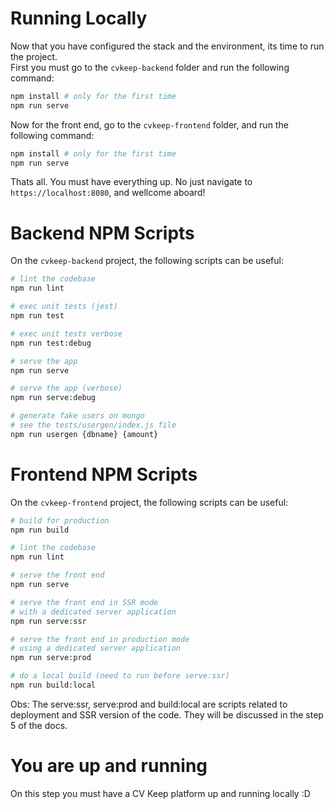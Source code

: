 # Running Locally

Now that you have configured the stack and the environment, its time to run the project.  
First you must go to the `cvkeep-backend` folder and run the following command:

```bash
npm install # only for the first time
npm run serve
```

Now for the front end, go to the `cvkeep-frontend` folder, and run the following command:

```bash
npm install # only for the first time
npm run serve
```

Thats all. You must have everything up. No just navigate to `https://localhost:8080`, and wellcome aboard!

# Backend NPM Scripts

On the `cvkeep-backend` project, the following scripts can be useful:

```bash
# lint the codebase
npm run lint

# exec unit tests (jest)
npm run test

# exec unit tests verbose
npm run test:debug

# serve the app
npm run serve

# serve the app (verbose)
npm run serve:debug

# generate fake users on mongo
# see the tests/usergen/index.js file
npm run usergen {dbname} {amount}
```

# Frontend NPM Scripts

On the `cvkeep-frontend` project, the following scripts can be useful:

```bash
# build for production
npm run build

# lint the codebase
npm run lint

# serve the front end
npm run serve

# serve the front end in SSR mode 
# with a dedicated server application
npm run serve:ssr

# serve the front end in production mode 
# using a dedicated server application
npm run serve:prod

# do a local build (need to run before serve:ssr)
npm run build:local
``` 

Obs: The serve:ssr, serve:prod and build:local are scripts related to deployment and SSR version of the code. They will be discussed in the step 5 of the docs.

# You are up and running

On this step you must have a CV Keep platform up and running locally :D